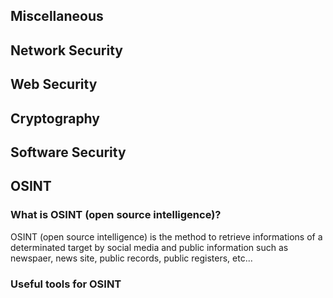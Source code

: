 ## Miscellaneous 
## Network Security
## Web Security
## Cryptography 
## Software Security
## OSINT
### What is OSINT (open source intelligence)?
OSINT (open source intelligence) is the method to retrieve informations of a determinated target by social media and public information such as newspaer, news site, public records, public registers, etc...
### Useful tools for OSINT
